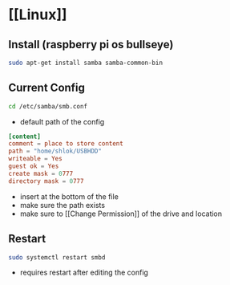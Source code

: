 # [[Linux]] 
## Install (raspberry pi os bullseye)
```bash
sudo apt-get install samba samba-common-bin
```

## Current Config
```bash
cd /etc/samba/smb.conf
```
- default path of the config 

```/etc/samba/smb.conf
[content]
comment = place to store content
path = "home/shlok/USBHDD"
writeable = Yes
guest ok = Yes
create mask = 0777
directory mask = 0777
```
- insert at the bottom of the file
- make sure the path exists
- make sure to [[Change Permission]] of the drive and location 

## Restart
```bash
sudo systemctl restart smbd
```
- requires restart after editing the config